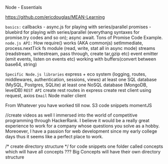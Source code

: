 Node - Essentials

https://github.com/ericdouglas/MEAN-Learning

`basics:`
callbacks - async.js for playing with series/parallel
promises - bluebird for playing with series/parallel (everythang syntaxes for promise.try codes and  so on);
async await. Tons of Promise Code Example.
`node.js API:`
How require() works (AKA commonjs)
setImmediate, process.nextTick
fs module (read, write, stat all in async mode)
streams (readstream, writestream, pass through, create tar,gzip etc)
event emitter (emit events, listen on events etc)
working with buffers(convert between base64, string)

`Specific Node.js libraries`
express + eco system (logging, routes, middlewares, authentication, sessions, views)
at least one SQL database (MySQL, Postgres, SQLite)
at least one NoSQL database (MongoDB, levelDB)
`REST API`
create rest routes in express
create rest client using request, axios
`Email`
Node mailer client

From Whatever you have worked till now.
S3 code snippets
momentJS

//create videos as well
I immersed into the world of competitive programming through HackerRank. I believe it would be a really great experience to work for a company whose questions you solve as a hobby. Moreoever, I have a passion for web development since my early college days thus it seems like a perfect place to work.

/* create directory structure */
for code snippets
one folder called concepts which will have all concepts ??? 
Big Concepts will have their own directory structure
